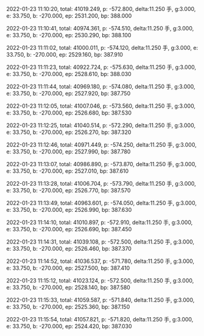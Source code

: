 2022-01-23 11:10:20, total: 41019.249, p: -572.800, delta:11.250 手, g:3.000, e: 33.750, b: -270.000, ep: 2531.200, bp: 388.000

2022-01-23 11:10:41, total: 40974.361, p: -574.510, delta:11.250 手, g:3.000, e: 33.750, b: -270.000, ep: 2530.290, bp: 388.100

2022-01-23 11:11:02, total: 41000.011, p: -574.120, delta:11.250 手, g:3.000, e: 33.750, b: -270.000, ep: 2529.160, bp: 387.910

2022-01-23 11:11:23, total: 40922.724, p: -575.630, delta:11.250 手, g:3.000, e: 33.750, b: -270.000, ep: 2528.610, bp: 388.030

2022-01-23 11:11:44, total: 40969.180, p: -574.080, delta:11.250 手, g:3.000, e: 33.750, b: -270.000, ep: 2527.920, bp: 387.750

2022-01-23 11:12:05, total: 41007.046, p: -573.560, delta:11.250 手, g:3.000, e: 33.750, b: -270.000, ep: 2526.680, bp: 387.530

2022-01-23 11:12:25, total: 41040.514, p: -572.290, delta:11.250 手, g:3.000, e: 33.750, b: -270.000, ep: 2526.270, bp: 387.320

2022-01-23 11:12:46, total: 40971.449, p: -574.250, delta:11.250 手, g:3.000, e: 33.750, b: -270.000, ep: 2527.990, bp: 387.780

2022-01-23 11:13:07, total: 40986.890, p: -573.870, delta:11.250 手, g:3.000, e: 33.750, b: -270.000, ep: 2527.010, bp: 387.610

2022-01-23 11:13:28, total: 41006.704, p: -573.790, delta:11.250 手, g:3.000, e: 33.750, b: -270.000, ep: 2526.770, bp: 387.570

2022-01-23 11:13:49, total: 40963.601, p: -574.050, delta:11.250 手, g:3.000, e: 33.750, b: -270.000, ep: 2526.990, bp: 387.630

2022-01-23 11:14:10, total: 41010.897, p: -572.910, delta:11.250 手, g:3.000, e: 33.750, b: -270.000, ep: 2526.690, bp: 387.450

2022-01-23 11:14:31, total: 41039.108, p: -572.500, delta:11.250 手, g:3.000, e: 33.750, b: -270.000, ep: 2526.460, bp: 387.370

2022-01-23 11:14:52, total: 41036.537, p: -571.780, delta:11.250 手, g:3.000, e: 33.750, b: -270.000, ep: 2527.500, bp: 387.410

2022-01-23 11:15:12, total: 41023.124, p: -572.500, delta:11.250 手, g:3.000, e: 33.750, b: -270.000, ep: 2528.140, bp: 387.580

2022-01-23 11:15:33, total: 41059.587, p: -571.840, delta:11.250 手, g:3.000, e: 33.750, b: -270.000, ep: 2525.360, bp: 387.150

2022-01-23 11:15:54, total: 41057.821, p: -571.820, delta:11.250 手, g:3.000, e: 33.750, b: -270.000, ep: 2524.420, bp: 387.030